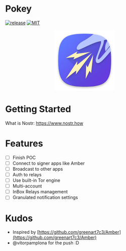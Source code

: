 # Pokey
[![release](https://img.shields.io/github/v/release/KoalaSat/pokey)](https://github.com/KoalaSat/nostros/pokey)
[![MIT](https://img.shields.io/badge/license-MIT-blue)](https://github.com/KoalaSat/pokey/blob/main/LICENSE)

<div align="center">
    <img src="https://github.com/KoalaSat/pokey/blob/main/app/src/main/res/mipmap-xxxhdpi/ic_launcher.png" alt="Description of Image" />
</div>

# Getting Started

What is Nostr: https://www.nostr.how

# Features

- [ ] Finish POC
- [ ] Connect to signer apps like Amber
- [ ] Broadcast to other apps
- [ ] Auth to relays
- [ ] Use built-in Tor engine
- [ ] Multi-account
- [ ] InBox Relays management
- [ ] Granulated notification settings

# Kudos

- Inspired by [https://github.com/greenart7c3/Amber](https://github.com/greenart7c3/Amber)
- @vitorpamplona for the push :D
